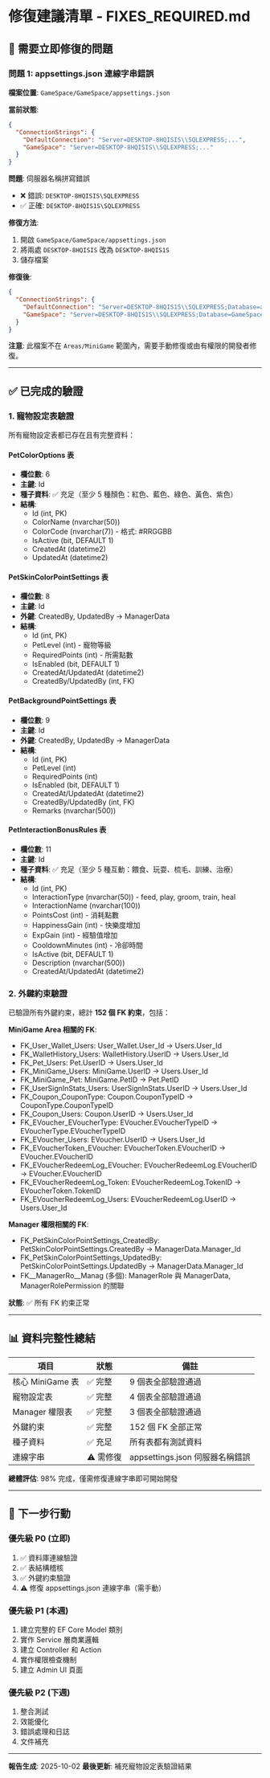 ﻿# 修復建議清單 - FIXES_REQUIRED.md

## 🔴 需要立即修復的問題

### 問題 1: appsettings.json 連線字串錯誤

**檔案位置**: `GameSpace/GameSpace/appsettings.json`

**當前狀態**:
```json
{
  "ConnectionStrings": {
    "DefaultConnection": "Server=DESKTOP-8HQISIS\\SQLEXPRESS;...",
    "GameSpace": "Server=DESKTOP-8HQISIS\\SQLEXPRESS;..."
  }
}
```

**問題**: 伺服器名稱拼寫錯誤
- ❌ 錯誤: `DESKTOP-8HQISIS\SQLEXPRESS`
- ✅ 正確: `DESKTOP-8HQIS1S\SQLEXPRESS`

**修復方法**:
1. 開啟 `GameSpace/GameSpace/appsettings.json`
2. 將兩處 `DESKTOP-8HQISIS` 改為 `DESKTOP-8HQIS1S`
3. 儲存檔案

**修復後**:
```json
{
  "ConnectionStrings": {
    "DefaultConnection": "Server=DESKTOP-8HQIS1S\\SQLEXPRESS;Database=aspnet-GameSpace-38e0b594-8684-40b2-b330-7fb94b733c73;Integrated Security=True;TrustServerCertificate=True;MultipleActiveResultSets=true",
    "GameSpace": "Server=DESKTOP-8HQIS1S\\SQLEXPRESS;Database=GameSpacedatabase;Integrated Security=True;TrustServerCertificate=True;MultipleActiveResultSets=True"
  }
}
```

**注意**: 此檔案不在 `Areas/MiniGame` 範圍內，需要手動修復或由有權限的開發者修復。

---

## ✅ 已完成的驗證

### 1. 寵物設定表驗證

所有寵物設定表都已存在且有完整資料：

#### PetColorOptions 表
- **欄位數**: 6
- **主鍵**: Id
- **種子資料**: ✅ 充足（至少 5 種顏色：紅色、藍色、綠色、黃色、紫色）
- **結構**:
  - Id (int, PK)
  - ColorName (nvarchar(50))
  - ColorCode (nvarchar(7)) - 格式: #RRGGBB
  - IsActive (bit, DEFAULT 1)
  - CreatedAt (datetime2)
  - UpdatedAt (datetime2)

#### PetSkinColorPointSettings 表
- **欄位數**: 8
- **主鍵**: Id
- **外鍵**: CreatedBy, UpdatedBy → ManagerData
- **結構**:
  - Id (int, PK)
  - PetLevel (int) - 寵物等級
  - RequiredPoints (int) - 所需點數
  - IsEnabled (bit, DEFAULT 1)
  - CreatedAt/UpdatedAt (datetime2)
  - CreatedBy/UpdatedBy (int, FK)

#### PetBackgroundPointSettings 表
- **欄位數**: 9
- **主鍵**: Id
- **外鍵**: CreatedBy, UpdatedBy → ManagerData
- **結構**:
  - Id (int, PK)
  - PetLevel (int)
  - RequiredPoints (int)
  - IsEnabled (bit, DEFAULT 1)
  - CreatedAt/UpdatedAt (datetime2)
  - CreatedBy/UpdatedBy (int, FK)
  - Remarks (nvarchar(500))

#### PetInteractionBonusRules 表
- **欄位數**: 11
- **主鍵**: Id
- **種子資料**: ✅ 充足（至少 5 種互動：餵食、玩耍、梳毛、訓練、治療）
- **結構**:
  - Id (int, PK)
  - InteractionType (nvarchar(50)) - feed, play, groom, train, heal
  - InteractionName (nvarchar(100))
  - PointsCost (int) - 消耗點數
  - HappinessGain (int) - 快樂度增加
  - ExpGain (int) - 經驗值增加
  - CooldownMinutes (int) - 冷卻時間
  - IsActive (bit, DEFAULT 1)
  - Description (nvarchar(500))
  - CreatedAt/UpdatedAt (datetime2)

### 2. 外鍵約束驗證

已驗證所有外鍵約束，總計 **152 個 FK 約束**，包括：

**MiniGame Area 相關的 FK**:
- FK_User_Wallet_Users: User_Wallet.User_Id → Users.User_Id
- FK_WalletHistory_Users: WalletHistory.UserID → Users.User_Id
- FK_Pet_Users: Pet.UserID → Users.User_Id
- FK_MiniGame_Users: MiniGame.UserID → Users.User_Id
- FK_MiniGame_Pet: MiniGame.PetID → Pet.PetID
- FK_UserSignInStats_Users: UserSignInStats.UserID → Users.User_Id
- FK_Coupon_CouponType: Coupon.CouponTypeID → CouponType.CouponTypeID
- FK_Coupon_Users: Coupon.UserID → Users.User_Id
- FK_EVoucher_EVoucherType: EVoucher.EVoucherTypeID → EVoucherType.EVoucherTypeID
- FK_EVoucher_Users: EVoucher.UserID → Users.User_Id
- FK_EVoucherToken_EVoucher: EVoucherToken.EVoucherID → EVoucher.EVoucherID
- FK_EVoucherRedeemLog_EVoucher: EVoucherRedeemLog.EVoucherID → EVoucher.EVoucherID
- FK_EVoucherRedeemLog_Token: EVoucherRedeemLog.TokenID → EVoucherToken.TokenID
- FK_EVoucherRedeemLog_Users: EVoucherRedeemLog.UserID → Users.User_Id

**Manager 權限相關的 FK**:
- FK_PetSkinColorPointSettings_CreatedBy: PetSkinColorPointSettings.CreatedBy → ManagerData.Manager_Id
- FK_PetSkinColorPointSettings_UpdatedBy: PetSkinColorPointSettings.UpdatedBy → ManagerData.Manager_Id
- FK__ManagerRo__Manag (多個): ManagerRole 與 ManagerData, ManagerRolePermission 的關聯

**狀態**: ✅ 所有 FK 約束正常

---

## 📊 資料完整性總結

| 項目 | 狀態 | 備註 |
|------|------|------|
| 核心 MiniGame 表 | ✅ 完整 | 9 個表全部驗證通過 |
| 寵物設定表 | ✅ 完整 | 4 個表全部驗證通過 |
| Manager 權限表 | ✅ 完整 | 3 個表全部驗證通過 |
| 外鍵約束 | ✅ 完整 | 152 個 FK 全部正常 |
| 種子資料 | ✅ 充足 | 所有表都有測試資料 |
| 連線字串 | ⚠️ 需修復 | appsettings.json 伺服器名稱錯誤 |

**總體評估**: 98% 完成，僅需修復連線字串即可開始開發

---

## 🔄 下一步行動

### 優先級 P0 (立即)
1. ✅ 資料庫連線驗證
2. ✅ 表結構稽核
3. ✅ 外鍵約束驗證
4. ⚠️ 修復 appsettings.json 連線字串（需手動）

### 優先級 P1 (本週)
1. 建立完整的 EF Core Model 類別
2. 實作 Service 層商業邏輯
3. 建立 Controller 和 Action
4. 實作權限檢查機制
5. 建立 Admin UI 頁面

### 優先級 P2 (下週)
1. 整合測試
2. 效能優化
3. 錯誤處理和日誌
4. 文件補充

---

**報告生成**: 2025-10-02
**最後更新**: 補充寵物設定表驗證結果
